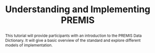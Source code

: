 ---
abstract: This tutorial will provide participants with an introduction to the PREMIS
  Data Dictionary. It will give a basic overview of the standard and explore different
  models of implementation.
creators:
- Peter McKinney
- Angela Dappert
- Evelyn McLellan
- Eld Zierau
date: null
document_url: https://services.phaidra.univie.ac.at/api/object/o:502828/download
grand_parent: iPRES
institutions: []
keywords: []
landing_page_url: https://phaidra.univie.ac.at/o:502828
language: eng
layout: publication
license: CC BY-NC-SA 3.0 AT
notes_url: null
parent: iPRES 2016
publication_type: tutorial
size: 157244
slides_url: null
source_name: iPRES
stream_url: null
title: Understanding and Implementing PREMIS
year: 2016
---